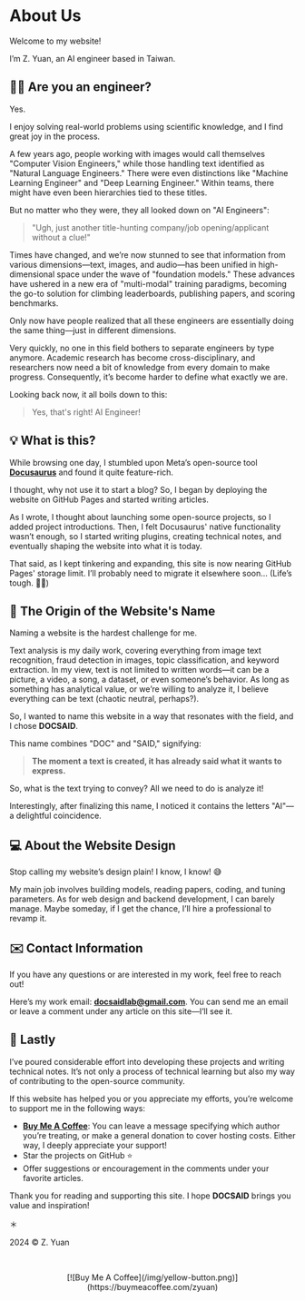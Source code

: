 # About Us

Welcome to my website!

I’m Z. Yuan, an AI engineer based in Taiwan.

## 👨‍💻 Are you an engineer?

Yes.

I enjoy solving real-world problems using scientific knowledge, and I find great joy in the process.

A few years ago, people working with images would call themselves "Computer Vision Engineers," while those handling text identified as "Natural Language Engineers." There were even distinctions like "Machine Learning Engineer" and "Deep Learning Engineer." Within teams, there might have even been hierarchies tied to these titles.

But no matter who they were, they all looked down on "AI Engineers":

> "Ugh, just another title-hunting company/job opening/applicant without a clue!"

Times have changed, and we’re now stunned to see that information from various dimensions—text, images, and audio—has been unified in high-dimensional space under the wave of "foundation models." These advances have ushered in a new era of "multi-modal" training paradigms, becoming the go-to solution for climbing leaderboards, publishing papers, and scoring benchmarks.

Only now have people realized that all these engineers are essentially doing the same thing—just in different dimensions.

Very quickly, no one in this field bothers to separate engineers by type anymore. Academic research has become cross-disciplinary, and researchers now need a bit of knowledge from every domain to make progress. Consequently, it’s become harder to define what exactly we are.

Looking back now, it all boils down to this:

> Yes, that's right! AI Engineer!

## 💡 What is this?

While browsing one day, I stumbled upon Meta’s open-source tool [**Docusaurus**](https://docusaurus.io/) and found it quite feature-rich.

I thought, why not use it to start a blog? So, I began by deploying the website on GitHub Pages and started writing articles.

As I wrote, I thought about launching some open-source projects, so I added project introductions. Then, I felt Docusaurus' native functionality wasn’t enough, so I started writing plugins, creating technical notes, and eventually shaping the website into what it is today.

That said, as I kept tinkering and expanding, this site is now nearing GitHub Pages' storage limit. I’ll probably need to migrate it elsewhere soon... (Life’s tough. 😮‍💨)

## 🚀 The Origin of the Website's Name

Naming a website is the hardest challenge for me.

Text analysis is my daily work, covering everything from image text recognition, fraud detection in images, topic classification, and keyword extraction. In my view, text is not limited to written words—it can be a picture, a video, a song, a dataset, or even someone’s behavior. As long as something has analytical value, or we’re willing to analyze it, I believe everything can be text (chaotic neutral, perhaps?).

So, I wanted to name this website in a way that resonates with the field, and I chose **DOCSAID**.

This name combines "DOC" and "SAID," signifying:

> **The moment a text is created, it has already said what it wants to express.**

So, what is the text trying to convey? All we need to do is analyze it!

Interestingly, after finalizing this name, I noticed it contains the letters "AI"—a delightful coincidence.

## 💻 About the Website Design

Stop calling my website’s design plain! I know, I know! 😅

My main job involves building models, reading papers, coding, and tuning parameters. As for web design and backend development, I can barely manage. Maybe someday, if I get the chance, I’ll hire a professional to revamp it.

## ✉️ Contact Information

If you have any questions or are interested in my work, feel free to reach out!

Here’s my work email: **docsaidlab@gmail.com**. You can send me an email or leave a comment under any article on this site—I’ll see it.

## 🍹 Lastly

I’ve poured considerable effort into developing these projects and writing technical notes. It’s not only a process of technical learning but also my way of contributing to the open-source community.

If this website has helped you or you appreciate my efforts, you’re welcome to support me in the following ways:

- [**Buy Me A Coffee**](https://buymeacoffee.com/zyuan): You can leave a message specifying which author you’re treating, or make a general donation to cover hosting costs. Either way, I deeply appreciate your support!
- Star the projects on GitHub ⭐️
- Offer suggestions or encouragement in the comments under your favorite articles.

Thank you for reading and supporting this site. I hope **DOCSAID** brings you value and inspiration!

＊

2024 © Z. Yuan

<div align="center">
<br />
<figure style={{ width: "50%"}}>
[![Buy Me A Coffee](/img/yellow-button.png)](https://buymeacoffee.com/zyuan)
</figure>
<br />
</div>
